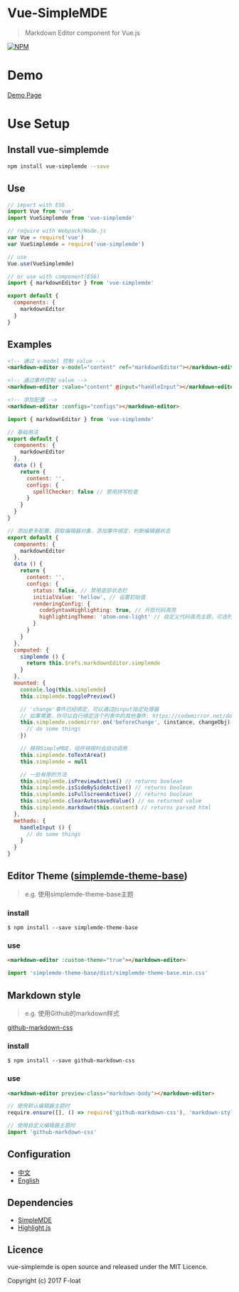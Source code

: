 # Vue-SimpleMDE
> Markdown Editor component for Vue.js

[![NPM](https://nodei.co/npm/vue-simplemde.png?downloads=true&downloadRank=true&stars=true)](https://nodei.co/npm/vue-simplemde/)

# Demo
[Demo Page](https://F-loat.github.io/vue-simplemde/)

# Use Setup

## Install vue-simplemde

``` bash
npm install vue-simplemde --save
```

## Use

``` javascript
// import with ES6
import Vue from 'vue'
import VueSimplemde from 'vue-simplemde'

// require with Webpack/Node.js
var Vue = require('vue')
var VueSimplemde = require('vue-simplemde')

// use
Vue.use(VueSimplemde)
```

``` javascript
// or use with component(ES6)
import { markdownEditor } from 'vue-simplemde'

export default {
  components: {
    markdownEditor
  }
}
```

## Examples

``` html
<!-- 通过 v-model 控制 value -->
<markdown-editor v-model="content" ref="markdownEditor"></markdown-editor>

<!-- 通过事件控制 value -->
<markdown-editor :value="content" @input="handleInput"></markdown-editor>

<!-- 添加配置 -->
<markdown-editor :configs="configs"></markdown-editor>
```

``` javascript
import { markdownEditor } from 'vue-simplemde'

// 基础用法
export default {
  components: {
    markdownEditor
  },
  data () {
    return {
      content: '',
      configs: {
        spellChecker: false // 禁用拼写检查
      }
    }
  }
}

// 添加更多配置，获取编辑器对象，添加事件绑定，判断编辑器状态
export default {
  components: {
    markdownEditor
  },
  data () {
    return {
      content: '',
      configs: {
        status: false, // 禁用底部状态栏
        initialValue: 'hellow', // 设置初始值
        renderingConfig: {
          codeSyntaxHighlighting: true, // 开启代码高亮
          highlightingTheme: 'atom-one-light' // 自定义代码高亮主题，可选列表(https://github.com/isagalaev/highlight.js/tree/master/src/styles)
        }
      }
    }
  },
  computed: {
    simplemde () {
      return this.$refs.markdownEditor.simplemde
    }
  },
  mounted: {
    console.log(this.simplemde)
    this.simplemde.togglePreview()

    // 'change'事件已经绑定，可以通过@input指定处理器
    // 如果需要，你可以自行绑定这个列表中的其他事件: https://codemirror.net/doc/manual.html#events
    this.simplemde.codemirror.on('beforeChange', (instance, changeObj) => {
      // do some things
    })

    // 移除SimpleMDE，组件销毁时会自动调用
    this.simplemde.toTextArea()
    this.simplemde = null

    // 一些有用的方法
    this.simplemde.isPreviewActive() // returns boolean
    this.simplemde.isSideBySideActive() // returns boolean
    this.simplemde.isFullscreenActive() // returns boolean
    this.simplemde.clearAutosavedValue() // no returned value
    this.simplemde.markdown(this.content) // returns parsed html
  },
  methods: {
    handleInput () {
      // do some things
    }
  }
}
```

## Editor Theme ([simplemde-theme-base](https://github.com/xcatliu/simplemde-theme-base/wiki/List-of-themes))
> e.g. 使用simplemde-theme-base主题

### install
```
$ npm install --save simplemde-theme-base
```

### use
``` html
<markdown-editor :custom-theme="true"></markdown-editor>
```

``` javascript
import 'simplemde-theme-base/dist/simplemde-theme-base.min.css'
```


## Markdown style
> e.g. 使用Github的markdown样式

[github-markdown-css](https://github.com/sindresorhus/github-markdown-css)

### install
```
$ npm install --save github-markdown-css
```

### use
``` html
<markdown-editor preview-class="markdown-body"></markdown-editor>
```

``` javascript
// 使用默认编辑器主题时
require.ensure([], () => require('github-markdown-css'), 'markdown-style')

// 使用自定义编辑器主题时
import 'github-markdown-css'
```

## Configuration

* [中文](doc/configuration_zh.md)
* [English](doc/configuration_en.md)

## Dependencies

* [SimpleMDE](https://github.com/NextStepWebs/simplemde-markdown-editor)
* [Highlight.js](https://github.com/isagalaev/highlight.js)

## Licence

vue-simplemde is open source and released under the MIT Licence.

Copyright (c) 2017 F-loat
